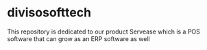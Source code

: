 # divisosofttech
This repository is dedicated to our product Servease which is a POS software that can grow as an ERP software as well
